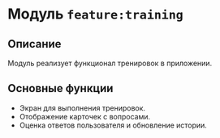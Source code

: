 # Модуль `feature:training`

## Описание
Модуль реализует функционал тренировок в приложении.

## Основные функции
- Экран для выполнения тренировок.
- Отображение карточек с вопросами.
- Оценка ответов пользователя и обновление истории.